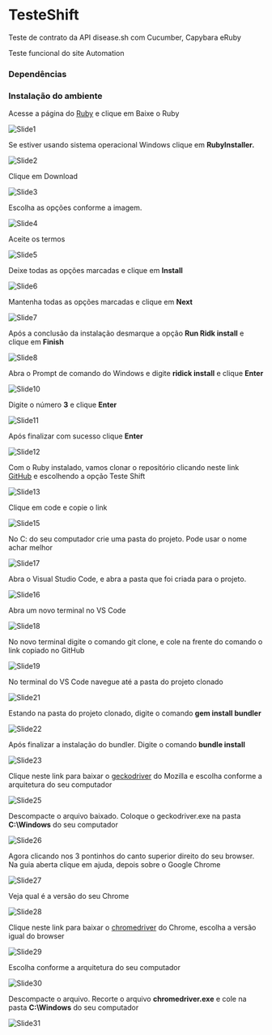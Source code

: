 # TesteShift
Teste de contrato da API disease.sh com Cucumber, Capybara eRuby

Teste funcional do site Automation

### Dependências


### Instalação do ambiente
Acesse a página do [Ruby](https://ruby-lang.org/pt) e clique em Baixe o Ruby 

![Slide1](https://user-images.githubusercontent.com/34240983/117578465-d9dab600-b0c4-11eb-8393-da6c455d55a5.PNG)

Se estiver usando sistema operacional Windows clique em **RubyInstaller.** 

![Slide2](https://user-images.githubusercontent.com/34240983/117578466-db0be300-b0c4-11eb-80d9-b7a976038596.PNG)

Clique em Download

![Slide3](https://user-images.githubusercontent.com/34240983/117578467-dba47980-b0c4-11eb-9278-2be2f665e257.PNG)

Escolha as opções conforme a imagem.

![Slide4](https://user-images.githubusercontent.com/34240983/117578468-dc3d1000-b0c4-11eb-9e11-cd07f5d632e7.PNG) 

Aceite os termos

![Slide5](https://user-images.githubusercontent.com/34240983/117578559-57062b00-b0c5-11eb-8187-7078f0b03725.PNG)

Deixe todas as opções marcadas e clique em **Install**

![Slide6](https://user-images.githubusercontent.com/34240983/117578560-58375800-b0c5-11eb-8487-311751f75f29.PNG)

Mantenha todas as opções marcadas e clique em **Next** 

![Slide7](https://user-images.githubusercontent.com/34240983/117578561-59688500-b0c5-11eb-8559-ea5098b1ae5e.PNG)

Após a conclusão da instalação desmarque a opção **Run Ridk install** e clique em **Finish**

![Slide8](https://user-images.githubusercontent.com/34240983/117578564-5a99b200-b0c5-11eb-9558-7f503df4d690.PNG)

Abra o Prompt de comando do Windows e digite **ridick install** e clique **Enter**

![Slide10](https://user-images.githubusercontent.com/34240983/117578567-5bcadf00-b0c5-11eb-935b-51efa6a57512.PNG)

Digite o número **3** e clique **Enter**

![Slide11](https://user-images.githubusercontent.com/34240983/117578568-5cfc0c00-b0c5-11eb-8600-aaedbe2afd2a.PNG)

Após finalizar com sucesso clique **Enter**

![Slide12](https://user-images.githubusercontent.com/34240983/117578570-5e2d3900-b0c5-11eb-8377-1d3a0073e273.PNG)

Com o Ruby instalado, vamos clonar o repositório clicando neste link [GitHub](https://github.com/Marcelo46) e escolhendo a opção Teste Shift

![Slide13](https://user-images.githubusercontent.com/34240983/117578573-5f5e6600-b0c5-11eb-96a9-30eede9c29c9.PNG)

Clique em code e copie o link 

![Slide15](https://user-images.githubusercontent.com/34240983/117578574-5ff6fc80-b0c5-11eb-8c58-d3e15dd103aa.PNG)

No C: do seu computador crie uma pasta do projeto. Pode usar o nome achar melhor

![Slide17](https://user-images.githubusercontent.com/34240983/117578576-608f9300-b0c5-11eb-93b9-1ad00f865bce.PNG)

Abra o Visual Studio Code, e abra a pasta que foi criada para o projeto.

![Slide16](https://user-images.githubusercontent.com/34240983/117578575-608f9300-b0c5-11eb-94f2-29a131faf395.PNG)

Abra um novo terminal no VS Code

![Slide18](https://user-images.githubusercontent.com/34240983/117578577-61282980-b0c5-11eb-8e73-81c7910529f5.PNG)

No novo terminal digite o comando git clone, e cole na frente do comando o link copiado no GitHub

![Slide19](https://user-images.githubusercontent.com/34240983/117578579-61282980-b0c5-11eb-8872-1063b555dd3a.PNG)

No terminal do VS Code navegue até a pasta do projeto clonado

![Slide21](https://user-images.githubusercontent.com/34240983/117578580-61c0c000-b0c5-11eb-81d5-5b441e9b6fc7.PNG)

Estando na pasta do projeto clonado, digite o comando **gem install bundler**

![Slide22](https://user-images.githubusercontent.com/34240983/117578581-61c0c000-b0c5-11eb-8101-e5163ee705b7.PNG)

Após finalizar a instalação do bundler. Digite o comando **bundle install**

![Slide23](https://user-images.githubusercontent.com/34240983/117578584-62595680-b0c5-11eb-980f-4e34fdc1e0f3.PNG)

Clique neste link para baixar o [geckodriver](https://github.com/mozilla/geckodriver/releases) do Mozilla e escolha conforme a arquitetura do seu computador

![Slide25](https://user-images.githubusercontent.com/34240983/117578585-62f1ed00-b0c5-11eb-9cf9-84ae440edf88.PNG)

Descompacte o arquivo baixado. Coloque o geckodriver.exe na pasta **C:\Windows** do seu computador

![Slide26](https://user-images.githubusercontent.com/34240983/117578587-62f1ed00-b0c5-11eb-950b-2df36da5a169.PNG)

Agora clicando nos 3 pontinhos do canto superior direito do seu browser. Na guia aberta clique em ajuda, depois sobre o Google Chrome

![Slide27](https://user-images.githubusercontent.com/34240983/117578588-638a8380-b0c5-11eb-980d-d98db380c673.PNG)

Veja qual é a versão do seu Chrome

![Slide28](https://user-images.githubusercontent.com/34240983/117578589-64231a00-b0c5-11eb-840c-db289f04eea2.PNG)

Clique neste link para baixar o [chromedriver](https://chromedriver.storage.googleapis.com/index.html) do Chrome, escolha a versão igual do browser

![Slide29](https://user-images.githubusercontent.com/34240983/117578590-64231a00-b0c5-11eb-89f9-cda89c602ab7.PNG)

Escolha conforme a arquitetura do seu computador

![Slide30](https://user-images.githubusercontent.com/34240983/117578591-64bbb080-b0c5-11eb-9c48-3774ed002e5a.PNG)

Descompacte o arquivo. Recorte o arquivo **chromedriver.exe** e cole na pasta **C:\Windows** do seu computador

![Slide31](https://user-images.githubusercontent.com/34240983/117578592-65544700-b0c5-11eb-9614-7c312c78bbc8.PNG)
